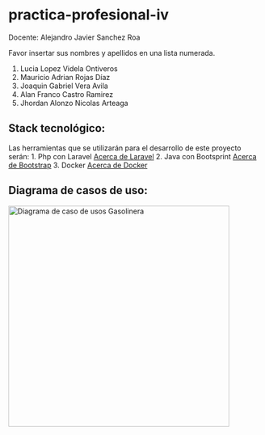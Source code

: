 # practica-profesional-iv

Docente: Alejandro Javier Sanchez Roa

Favor insertar sus nombres y apellidos en una lista numerada.

1. Lucia Lopez Videla Ontiveros
2. Mauricio Adrian Rojas Díaz 
3. Joaquin Gabriel Vera Avila
4. Alan Franco Castro Ramirez
5. Jhordan Alonzo Nicolas Arteaga

## Stack tecnológico:
Las herramientas que se utilizarán para el desarrollo de este proyecto serán:
    1. Php con Laravel <a href="https://laravel.com/"> Acerca de Laravel</a>
    2. Java con Bootsprint <a href="https://getbootstrap.com/"> Acerca de Bootstrap</a>
    3. Docker <a href="https://www.docker.com/"> Acerca de Docker</a>

## Diagrama de casos de uso:

<img width="437" alt="Diagrama de caso de usos Gasolinera" src="https://github.com/user-attachments/assets/b6b4ebe6-9666-4dd2-9393-5fbffdd6ebcf">
